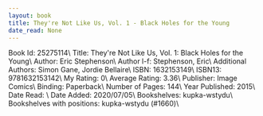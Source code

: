 ```yaml
---
layout: book
title: They're Not Like Us, Vol. 1 - Black Holes for the Young
date_read: None
---
```


Book Id: 25275114\ 
Title: They're Not Like Us, Vol. 1: Black Holes for the Young\ 
Author: Eric Stephenson\ 
Author l-f: Stephenson, Eric\ 
Additional Authors: Simon Gane, Jordie Bellaire\ 
ISBN: 1632153149\ 
ISBN13: 9781632153142\ 
My Rating: 0\ 
Average Rating: 3.36\ 
Publisher: Image Comics\ 
Binding: Paperback\ 
Number of Pages: 144\ 
Year Published: 2015\ 
Date Read: \ 
Date Added: 2020/07/05\ 
Bookshelves: kupka-wstydu\ 
Bookshelves with positions: kupka-wstydu (#1660)\ 

